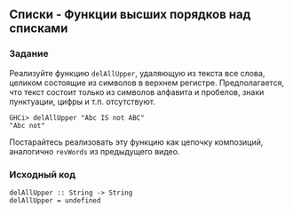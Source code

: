 ## Списки - Функции высших порядков над списками

### Задание

Реализуйте функцию `delAllUpper`, удаляющую из текста все слова, целиком состоящие из символов в верхнем регистре. Предполагается, что текст состоит только из символов алфавита и пробелов, знаки пунктуации, цифры и т.п. отсутствуют.

```
GHCi> delAllUpper "Abc IS not ABC"
"Abc not"
```

Постарайтесь реализовать эту функцию как цепочку композиций, аналогично `revWords` из предыдущего видео.

### Исходный код

```
delAllUpper :: String -> String
delAllUpper = undefined
```
